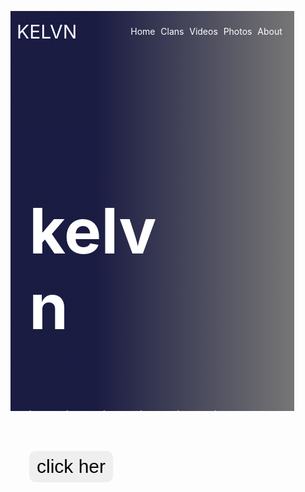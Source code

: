 <!doctype html>
<html lang="en">

<head>
    <meta charset="UTF-8" />
    <meta name="viewport" content="width=device-width, initial-scale=1.0" />
    <meta http-equiv="X-UA-Compatible" content="ie=edge" />
    <title>Mohamed Gomaa</title>
    <link rel="stylesheet" href="Style.css">
<style>
@import url('https://fonts.googleapis.com/css2?family=Roboto+Condensed:ital,wght@0,100..900;1,100..900&display=swap');

*{
  font-family: 'Roboto Condensed', sans-serif; 
  padding: 0;
  margin: 0;
}
a{
  color: white;
  text-decoration: none;
}

body{
  background-image: linear-gradient(to right, #01022d, #000);
  height: 100vh;
  display: flex;
  justify-content: center;
  align-items: center;
}
.container{
  background-image:
  linear-gradient(to right, #01022de5 30%,#00000088),url(hrz.jpg);
  width: 90%;
  height: 640px;
  background-repeat: no-repeat;
  background-size: cover;
}
container:hover{
  background-image:
  linear-gradient(to right, #01022de5 30%,transparent),url(hrz.jpg);
  width: 90%;
  height: 640px;
}
header{
  display: flex;
  justify-content: space-between;
  align-items: center;
  padding: 10px;
}
.logo{
  font-size: 30px;
  text-transform: uppercase;
}
ul{
  width: 60%;
  list-style: none;
  display: flex;
  justify-content: space-evenly;
}
ul a{
  border-bottom: 2px solid transparent;
}
ul a:hover{
  border-bottom-color: white;
}
.content{
  background-position: center;
  color: white;
  width: 50%;
  margin-top: 50px; 
  padding: 30px;
}
.content h2{
  font-size: 100px;
  font-transform: uppercase;
}
.content p{
  letter-spacing: 3px;
  width: 350px;
  padding: 20px 0;
}
.content button{
  font-size: 30px;
  padding: 6px 10px;
  border-radius: 10px;
  border: 2px solid transparent;
  cursor: pointer;
}
.content button:hover{
  background-color: transparent;
  border-color: white;
  color: white;
}
</style>
</head>

<body>
   <div class="container">
       <header>
           <a href="#" class="logo">kelvn</a>
           <ul>
               <li><a href="#">Home</a></li>
               <li><a href="#">Clans</a></li>
               <li><a href="#">Videos</a></li>
               <li><a href="#">Photos</a></li>
               <li><a href="#">About</a></li>
           </ul>
       </header>
       <div class=content>
       <h2>kelvn</h2>
       <p> lorem lorem lorem lorem lorem lorem lorem lorem lorem lorem lore</p>
       <button> click her</button>
       </div>
   </div>
</body>

</html>
